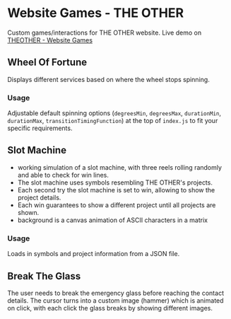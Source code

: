 # Website Games - THE OTHER

Custom games/interactions for THE OTHER website. Live demo on [THEOTHER - Website Games](https://the-other-website-games.netlify.app/)

## Wheel Of Fortune

Displays different services based on where the wheel stops spinning.

### Usage

Adjustable default spinning options (`degreesMin`, `degreesMax`, `durationMin`, `durationMax`, `transitionTimingFunction`) at the top of `index.js` to fit your specific requirements.

## Slot Machine

- working simulation of a slot machine, with three reels rolling randomly and able to check for win lines.
- The slot machine uses symbols resembling THE OTHER's projects.
- Each second try the slot machine is set to win, allowing to show the project details.
- Each win guarantees to show a different project until all projects are shown.
- background is a canvas animation of ASCII characters in a matrix

### Usage

Loads in symbols and project information from a JSON file.

## Break The Glass

The user needs to break the emergency glass before reaching the contact details. The cursor turns into a custom image (hammer) which is animated on click, with each click the glass breaks by showing different images.
